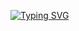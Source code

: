 [![Typing SVG](https://readme-typing-svg.herokuapp.com?color=%2336BCF7&lines=CSharp+and+Java+developer)](https://git.io/typing-svg)
